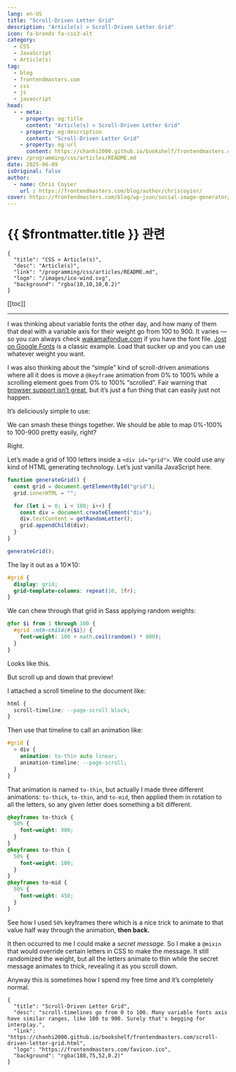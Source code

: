 ```yaml
---
lang: en-US
title: "Scroll-Driven Letter Grid"
description: "Article(s) > Scroll-Driven Letter Grid"
icon: fa-brands fa-css3-alt
category:
  - CSS
  - JavaScript
  - Article(s)
tag:
  - blog
  - frontendmasters.com
  - css
  - js
  - javascript
head:
  - - meta:
    - property: og:title
      content: "Article(s) > Scroll-Driven Letter Grid"
    - property: og:description
      content: "Scroll-Driven Letter Grid"
    - property: og:url
      content: https://chanhi2000.github.io/bookshelf/frontendmasters.com/scroll-driven-letter-grid.html
prev: /programming/css/articles/README.md
date: 2025-06-09
isOriginal: false
author:
  - name: Chris Coyier
    url : https://frontendmasters.com/blog/author/chriscoyier/
cover: https://frontendmasters.com/blog/wp-json/social-image-generator/v1/image/6059
---
```


# {{ $frontmatter.title }} 관련

```component VPCard
{
  "title": "CSS > Article(s)",
  "desc": "Article(s)",
  "link": "/programming/css/articles/README.md",
  "logo": "/images/ico-wind.svg",
  "background": "rgba(10,10,10,0.2)"
}
```

[[toc]]

---

<SiteInfo
  name="Scroll-Driven Letter Grid"
  desc="scroll-timelines go from 0 to 100. Many variable fonts axis have similar ranges, like 100 to 900. Surely that's begging for interplay."
  url="https://frontendmasters.com/blog/scroll-driven-letter-grid/"
  logo="https://frontendmasters.com/favicon.ico"
  preview="https://frontendmasters.com/blog/wp-json/social-image-generator/v1/image/6059"/>

I was thinking about variable fonts the other day, and how many of them that deal with a variable axis for their weight go from 100 to 900. It varies — so you can always check [<FontIcon icon="fas fa-globe"/>wakamaifondue.com](https://wakamaifondue.com/) if you have the font file. [<FontIcon icon="fa-brands fa-google"/>Jost on Google Fonts](https://fonts.google.com/specimen/Jost) is a classic example. Load that sucker up and you can use whatever weight you want.

<CodePen
  user="chriscoyier"
  slug-hash="JodOePb"
  title="Jost Variable"
  :default-tab="['css','result']"
  :theme="$isDarkmode ? 'dark': 'light'"/>

I was also thinking about the “simple” kind of scroll-driven animations where all it does is move a `@keyframe` animation from 0% to 100% while a scrolling element goes from 0% to 100% “scrolled”. Fair warning that [<FontIcon icon="iconfont icon-caniuse"/>browser support isn’t great](https://caniuse.com/mdn-css_properties_scroll-timeline), but it’s just a fun thing that can easily just not happen.

It’s deliciously simple to use:

<CodePen
  user="chriscoyier"
  slug-hash="azOVQmp"
  title="Scroll Loader"
  :default-tab="['css','result']"
  :theme="$isDarkmode ? 'dark': 'light'"/>

We can smash these things together. We should be able to map 0%-100% to 100-900 pretty easily, right?

Right.

Let’s made a grid of 100 letters inside a `<div id="grid">`. We could use any kind of HTML generating technology. Let’s just vanilla JavaScript here.

```js
function generateGrid() {
  const grid = document.getElementById("grid");
  grid.innerHTML = "";

  for (let i = 0; i < 100; i++) {
    const div = document.createElement("div");
    div.textContent = getRandomLetter();
    grid.appendChild(div);
  }
}

generateGrid();
```

The lay it out as a 10✕10:

```css
#grid {
  display: grid;
  grid-template-columns: repeat(10, 1fr);
}
```

We can chew through that grid in Sass applying random weights:

```scss
@for $i from 1 through 100 {
  #grid :nth-child(#{$i}) {
    font-weight: 100 + math.ceil(random() * 800);
  }
}
```

Looks like this.

<CodePen
  user="chriscoyier"
  slug-hash="bNdYQqJ"
  title="Random Letter Grid with Variable Fonts"
  :default-tab="['css','result']"
  :theme="$isDarkmode ? 'dark': 'light'"/>

But scroll up and down that preview!

I attached a scroll timeline to the document like:

```css
html {
  scroll-timeline: --page-scroll block;
}
```

Then use that timeline to call an animation like:

```css
#grid {
  > div {
    animation: to-thin auto linear;
    animation-timeline: --page-scroll;
  }
}
```

That animation is named `to-thin`, but actually I made three different animations: `to-thick`, `to-thin`, and `to-mid`, then applied them in rotation to all the letters, so any given letter does something a bit different.

```css
@keyframes to-thick {
  50% {
    font-weight: 900;
  }
}
@keyframes to-thin {
  50% {
    font-weight: 100;
  }
}
@keyframes to-mid {
  50% {
    font-weight: 450;
  }
}
```

See how I used `50%` keyframes there which is a nice trick to animate to that value half way through the animation, **then back.**

It then occurred to me I could make a *secret message.* So I make a `@mixin` that would override certain letters in CSS to make the message. It still randomized the weight, but all the letters animate to thin while the secret message animates to thick, revealing it as you scroll down.

<CodePen
  user="chriscoyier"
  slug-hash="gbpXQQy"
  title="Random Letter Grid with Variable Fonts with special message"
  :default-tab="['css','result']"
  :theme="$isDarkmode ? 'dark': 'light'"/>

Anyway this is sometimes how I spend my free time and it’s completely normal.

<!-- TODO: add ARTICLE CARD -->
```component VPCard
{
  "title": "Scroll-Driven Letter Grid",
  "desc": "scroll-timelines go from 0 to 100. Many variable fonts axis have similar ranges, like 100 to 900. Surely that's begging for interplay.",
  "link": "https://chanhi2000.github.io/bookshelf/frontendmasters.com/scroll-driven-letter-grid.html",
  "logo": "https://frontendmasters.com/favicon.ico",
  "background": "rgba(188,75,52,0.2)"
}
```
